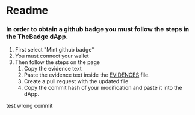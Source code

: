 # Readme
### In order to obtain a github badge you must follow the steps in the TheBadge dApp.

1) First select "Mint github badge"
2) You must connect your wallet
3) Then follow the steps on the page
   1) Copy the evidence text
   2) Paste the evidence text inside the [EVIDENCES](EVIDENCES.md) file. 
   3) Create a pull request with the updated file
   4) Copy the commit hash of your modification and paste it into the dApp.

test wrong commit
